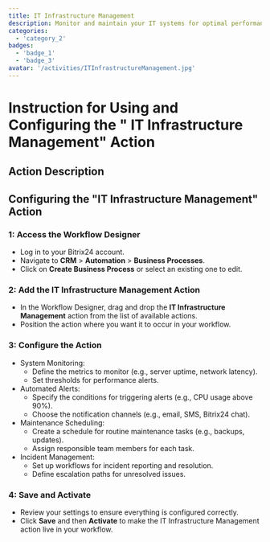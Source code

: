 ```yaml
---
title: IT Infrastructure Management
description: Monitor and maintain your IT systems for optimal performance.
categories: 
  - 'category_2'
badges: 
  - 'badge_1'
  - 'badge_3'
avatar: '/activities/ITInfrastructureManagement.jpg'
---
```

# Instruction for Using and Configuring the " IT Infrastructure Management" Action

## Action Description

## **Configuring the "IT Infrastructure Management" Action**

### 1: Access the Workflow Designer
- Log in to your Bitrix24 account.
- Navigate to **CRM** > **Automation** > **Business Processes**.
- Click on **Create Business Process** or select an existing one to edit.

### 2: Add the IT Infrastructure Management Action
- In the Workflow Designer, drag and drop the **IT Infrastructure Management** action from the list of available actions.
- Position the action where you want it to occur in your workflow.

### 3: Configure the Action
- System Monitoring:
  - Define the metrics to monitor (e.g., server uptime, network latency).
  - Set thresholds for performance alerts.
- Automated Alerts:
  - Specify the conditions for triggering alerts (e.g., CPU usage above 90%).
  - Choose the notification channels (e.g., email, SMS, Bitrix24 chat).
- Maintenance Scheduling:
  - Create a schedule for routine maintenance tasks (e.g., backups, updates).
  - Assign responsible team members for each task.
- Incident Management:
  - Set up workflows for incident reporting and resolution.
  - Define escalation paths for unresolved issues.

### 4: Save and Activate
- Review your settings to ensure everything is configured correctly.
- Click **Save** and then **Activate** to make the IT Infrastructure Management action live in your workflow.
